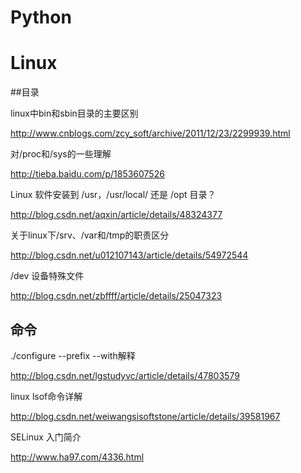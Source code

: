 # Python

# Linux
##目录

linux中bin和sbin目录的主要区别

http://www.cnblogs.com/zcy_soft/archive/2011/12/23/2299939.html

对/proc和/sys的一些理解

http://tieba.baidu.com/p/1853607526

Linux 软件安装到 /usr，/usr/local/ 还是 /opt 目录？

http://blog.csdn.net/aqxin/article/details/48324377

关于linux下/srv、/var和/tmp的职责区分

http://blog.csdn.net/u012107143/article/details/54972544

/dev 设备特殊文件

http://blog.csdn.net/zbffff/article/details/25047323

## 命令
./configure --prefix --with解释

http://blog.csdn.net/lgstudyvc/article/details/47803579

linux lsof命令详解

http://blog.csdn.net/weiwangsisoftstone/article/details/39581967

SELinux 入门简介

http://www.ha97.com/4336.html
